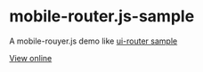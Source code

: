 # mobile-router.js-sample

A mobile-rouyer.js demo like [ui-router sample](http://angular-ui.github.io/ui-router/sample/)

[View online](http://mrs.aijc.net)